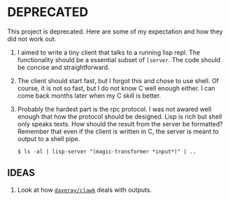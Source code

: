 # DEPRECATED

This project is deprecated. Here are some of my expectation and how they did
not work out.

1. I aimed to write a tiny client that talks to a running lisp repl. The
   functionality should be a essential subset of `lserver`. The code should be
   concise and straightforward.
2. The client should start fast, but I forgot this and chose to use shell. Of
   course, it is not so fast, but I do not know C well enough either. I can
   come back months later when my C skill is better.
3. Probably the hardest part is the rpc protocol. I was not awared well enough
   that how the protocol should be designed. Lisp is rich but shell only speaks
   texts. How should the result from the server be formatted? Remember that
   even if the client is written in C, the server is meant to output to a shell
   pipe.

   ```
   $ ls -al | lisp-server "(magic-transformer *input*)" | ..
   ```

## IDEAS

1. Look at how [`daveray/clawk`](https://github.com/daveray/clawk) deals with
   outputs.
